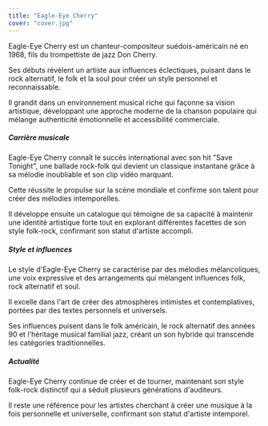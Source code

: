 ```yaml
---
title: "Eagle-Eye Cherry"
cover: "cover.jpg"
---
```


Eagle-Eye Cherry est un chanteur-compositeur suédois-américain né en 1968, fils du trompettiste de jazz Don Cherry.

Ses débuts révèlent un artiste aux influences éclectiques, puisant dans le rock alternatif, le folk et la soul pour
créer un style personnel et reconnaissable.

Il grandit dans un environnement musical riche qui façonne sa vision artistique, développant une approche moderne de la
chanson populaire qui mélange authenticité émotionnelle et accessibilité commerciale.


##### Carrière musicale

Eagle-Eye Cherry connaît le succès international avec son hit "Save Tonight", une ballade rock-folk qui devient un
classique instantané grâce à sa mélodie inoubliable et son clip vidéo marquant.

Cette réussite le propulse sur la scène mondiale et confirme son talent pour créer des mélodies intemporelles.

Il développe ensuite un catalogue qui témoigne de sa capacité à maintenir une identité artistique forte tout en
explorant différentes facettes de son style folk-rock, confirmant son statut d'artiste accompli.


##### Style et influences

Le style d'Eagle-Eye Cherry se caractérise par des mélodies mélancoliques, une voix expressive et des arrangements qui
mélangent influences folk, rock alternatif et soul.

Il excelle dans l'art de créer des atmosphères intimistes et contemplatives, portées par des textes personnels et
universels.

Ses influences puisent dans le folk américain, le rock alternatif des années 90 et l'héritage musical familial jazz,
créant un son hybride qui transcende les catégories traditionnelles.


##### Actualité

Eagle-Eye Cherry continue de créer et de tourner, maintenant son style folk-rock distinctif qui a séduit plusieurs
générations d'auditeurs.

Il reste une référence pour les artistes cherchant à créer une musique à la fois personnelle et universelle, confirmant
son statut d'artiste intemporel.
